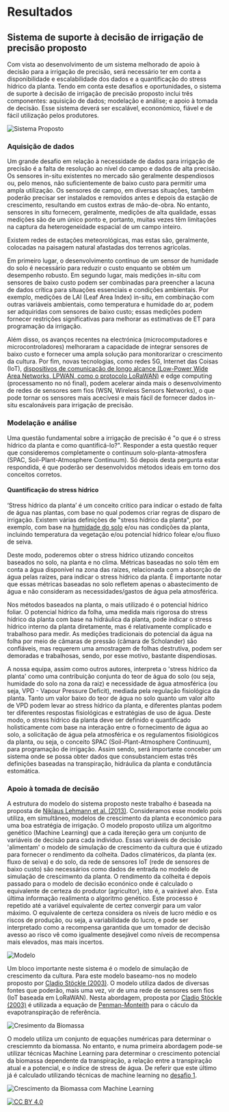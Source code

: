 # Resultados


## Sistema de suporte à decisão de irrigação de precisão proposto

Com vista ao desenvolvimento de um sistema melhorado de apoio à decisão para a irrigação de precisão, será necessário ter em conta a disponibilidade e escalabilidade dos dados e a quantificação do stress hídrico da planta. Tendo em conta este desafios e oportunidades, o sistema de suporte à decisão de irrigação de precisão proposto inclui três componentes: aquisição de dados; modelação e análise; e apoio à tomada de decisão. Esse sistema deverá ser escalável, econonómico, fiável e de fácil utilização pelos produtores.

![Sistema Proposto](https://i.imgur.com/wrRUtmw.png)

### Aquisição de dados

Um grande desafio em relação à necessidade de dados para irrigação de precisão é a falta de resolução ao nível do campo e dados de alta precisão. Os sensores in-situ existentes no mercado são geralmente despendiosos ou, pelo menos, não suficientemente de baixo custo para permitir uma ampla utilização. Os sensores de campo, em diversas situações, também poderão precisar ser instalados e removidos antes e depois da estação de crescimento, resultando em custos extras de mão-de-obra. No entanto, sensores in situ fornecem, geralmente, medições de alta qualidade, essas medições são de um único ponto e, portanto, muitas vezes têm limitações na captura da heterogeneidade espacial de um campo inteiro.

Existem redes de estações meteorológicas, mas estas são, geralmente, colocadas na paisagem natural afastadas dos terrenos agrícolas. 

Em primeiro lugar, o desenvolvimento contínuo de um sensor de humidade do solo é necessário para reduzir o custo enquanto se obtém um desempenho robusto. Em segundo lugar, mais medições in-situ com sensores de baixo custo podem ser combinadas para preencher a lacuna de dados crítica para situações essenciais e condições ambientais. Por exemplo, medições de LAI (Leaf Area Index) in-situ, em combinação com outras variáveis ambientais, como temperatura e humidade do ar, podem ser adquiridas com sensores de baixo custo; essas medições podem fornecer restrições significativas para melhorar as estimativas de ET para programação da irrigação.

Além disso, os avanços recentes na electrónica (microcomputadores e microcontroladores) melhoraram a capacidade de integrar sensores de baixo custo e fornecer uma ampla
solução para monitorarizar o crescimento da cultura. Por fim, novas tecnologias, como redes 5G, Internet das Coisas (IoT), [dispositivos de comunicação de longo alcance (Low-Power Wide Area Networks, LPWAN, como o protocolo LoRaWAN)](https://www.mdpi.com/2079-9292/9/6/987) e edge computing (processamento no nó final), podem acelerar ainda mais o desenvolvimento de redes de sensores sem fios (WSN, Wireless Sensors Networks), o que pode tornar os sensores mais acecívesi e mais fácil de fornecer dados in-situ escalonáveis para irrigação de precisão.

### Modelação e análise

Uma questão fundamental sobre a irrigação de precisão é "o que é o stress hídrico da planta e como quantificá-lo?". Responder a esta questão requer que consideremos completamente o continuum solo-planta-atmosfera (SPAC, Soil-Plant-Atmosphere Continuum). Só depois desta pergunta estar respondida, é que poderão ser desenvolvidos métodos ideais em torno dos conceitos corretos.

#### Quantificação do stress hídrico

‘Stress hídrico da planta’ é um conceito crítico para indicar o estado de falta de água nas plantas, com base no qual podemos criar regras de disparo de irrigação. Existem várias definições de "stress hídrico da planta", por exemplo, com base na [humidade do solo](https://hackathondouroporto2021-01.readthedocs.io/) e/ou nas condições da planta, incluindo temperatura da vegetação e/ou potencial hídrico folear e/ou fluxo de seiva.

Deste modo, poderemos obter o stress hídrico utizando conceitos baseados no solo, na planta e no clima. Métricas baseadas no solo têm em conta a água disponível na zona das raízes, relacionada com a absorção de água pelas raízes, para indicar o stress hídrico da planta. É importante notar que essas métricas baseadas no solo refletem apenas o abastecimento de água e não consideram as necessidades/gastos de água pela atmosférica. 

Nos métodos baseados na planta, o mais utilizado é o potencial hídrico foliar. O potencial hídrico da folha, uma medida mais rigorosa do stress hídrico da planta com base na hidráulica da planta, pode indicar o stress hídrico interno da planta diretamente, mas é relativamente complicado e trabalhoso para medir. As medições tradicionais do potencial da água na folha por meio de câmaras de pressão (câmara de Scholander) são confiáveis, mas requerem uma amostragem de folhas destrutiva, podem ser demoradas e trabalhosas, sendo, por esse motivo, bastante dispendiosas.

A nossa equipa, assim como outros autores, interpreta o 'stress hídrico da planta' como uma contribuição conjunta do teor de água do solo (ou seja, humidade do solo na zona da raiz) e necessidade de água atmosférica (ou seja, VPD - Vapour Pressure Deficit), mediada pela regulação fisiológica da planta. Tanto um valor baixo do teor de água no solo quanto um valor alto de VPD podem levar ao stress hídrico da planta, e diferentes plantas podem ter diferentes respostas fisiológicas e estratégias de uso de água. Deste modo, o stress hídrico da planta deve ser definido e quantificado holisticamente com base na interação entre o fornecimento de água ao solo, a solicitação de água pela atmosférica e os regulamentos fisiológicos da planta, ou seja, o conceito SPAC (Soil-Plant-Atmosphere Continuum), para programação de irrigação. Assim sendo, será importante conceber um sistema onde se possa obter dados que consubstanciem estas três definições baseadas na transpiração, hidráulica da planta e condutância estomática. 

### Apoio à tomada de decisão

A estrutura do modelo do sistema proposto neste trabalho é baseada na proposta de [Niklaus Lehmann et al. (2013)](https://www.sciencedirect.com/science/article/pii/S0308521X13000024). Consideramos esse modelo pois utiliza, em simultâneo, modelos de crescimento da planta e económico para uma boa estratégia de irrigação. O modelo proposto utiliza um algoritmo genético (Machine Learning) que a cada itereção gera um conjunto de variáveis de decisão para cada individuo. Essas variáveis de decisão 'alimentam' o modelo de simulação de crescimento da cultura que é utizado para fornecer o rendimento da colheita. Dados climatéricos, da planta (ex. fluxo de seiva) e do solo, da rede de sensores IoT (rede de sensores de baixo custo) são necessários como dados de entrada no modelo de simulação de crescimwnto da planta. O rendimento da colheita é depois passado para o modelo de decisão econónico onde é calculado o equivalente de certeza do produtor (agricultor), isto é, a vairável alvo. Esta última informação realimenta o algoritmo genético. Este processo é repetido até a variável equivalente de certez convergir para um valor máximo. O equivalente de certeza considera os níveis de lucro médio e os riscos de produção, ou seja, a variabilidade do lucro, e pode ser interpretado como a recompensa garantida que um tomador de decisão avesso ao risco vê como igualmente desejável como níveis de recompensa mais elevados, mas mais incertos.

![Modelo](https://i.imgur.com/iAblwdL.png)

Um bloco importante neste sistema é o modelo de simulação de crescimento da cultura. Para este modelo baseamo-nos no modelo proposto por [Cladio Stöckle (2003)](https://www.sciencedirect.com/science/article/pii/S1161030102001090). O modelo utiliza dados de diversas fontes que poderão, mais uma vez, vir de uma rede de sensores sem fios (IoT baseada em LoRaWAN). Nesta abordagem, proposta por [Cladio Stöckle (2003)](https://www.sciencedirect.com/science/article/pii/S1161030102001090) é utilizada a equação de [Penman-Monteith](https://www.fao.org/3/x0490E/x0490e06.htm#:~:text=In%201948%2C%20Penman%20combined%20the,temperature%2C%20humidity%20and%20wind%20speed) para o cáculo da evapotranspiração de referência. 

![Cresimento da Biomassa](https://i.imgur.com/viVI9J9.png)

O modelo utiliza um conjunto de equações numéricas para determinar o cresciemnto da biomassa. No entanto, e numa primeira abordagem pode-se utilizar técnicas Machine Learning para determinar o crescimento potencial da biomassa dependente da transpiração, a relação entre a transpiração atual e a potencial, e o índice de stress de água. De referir que este último já é calculado utilizando técnicas de machine learning no [desafio 1](https://hackathondouroporto2021-01.readthedocs.io/).

![Crescimento da Biomassa com Machine Learning](https://i.imgur.com/3ITafLB.png)



[![CC BY 4.0](https://i.creativecommons.org/l/by/4.0/88x31.png)](http://creativecommons.org/licenses/by/4.0/)
